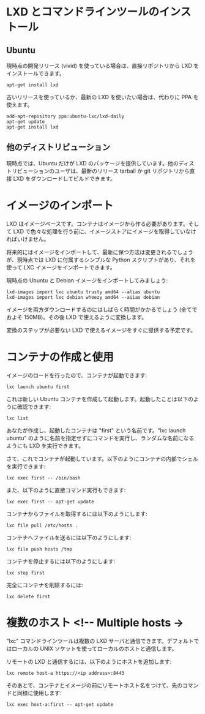 # LXD とコマンドラインツールのインストール <!-- Installing LXD and the command line tool -->
## Ubuntu
<!--
If you are on the current development release (vivid), then you can install LXD  
directly from the repository with:
-->
現時点の開発リリース (vivid) を使っている場合は、直接リポジトリから LXD をインストールできます。

    apt-get install lxd

<!--
If you are on an older release or you want the latest version of LXD, you can use  
our PPA instead with:
-->
古いリリースを使っているか、最新の LXD を使いたい場合は、代わりに PPA を使えます。

    add-apt-repository ppa:ubuntu-lxc/lxd-daily
    apt-get update
    apt-get install lxd

## 他のディストリビューション <!-- Other distributions -->
<!--
As of today, only Ubuntu has packages for LXD. Users of other distributions  
can directly download and build LXD from git or use our latest release tarball.  
Instructions for both are available [here](/lxd/downloads).
-->
現時点では、Ubuntu だけが LXD のパッケージを提供しています。他のディストリビューションのユーザは、最新のリリース tarball か git リポジトリから直接 LXD をダウンロードしてビルドできます。

# イメージのインポート <!-- Importing some images -->
<!--
LXD is image based. Containers must be created from an image and so the image store  
must get some images before you can do much with LXD.
-->
LXD はイメージベースです。コンテナはイメージから作る必要があります。そして LXD で色々な処理を行う前に、イメージストアにイメージを取得していなければいけません。

<!--
We expect the way to import and keep your images up to date to change in the future,  
but today we have a simple python script which we ship with LXD and that will let you  
import LXC images into it.
-->
将来的にはイメージをインポートして、最新に保つ方法は変更されるでしょうが、現時点では LXD に付属するシンプルな Python スクリプトがあり、それを使って LXC イメージをインポートできます。

<!--
So let's import some current Ubuntu and Debian images:
-->
現時点の Ubuntu と Debian イメージをインポートしてみましょう:

    lxd-images import lxc ubuntu trusty amd64 --alias ubuntu
    lxd-images import lxc debian wheezy amd64 --aiias debian

<!--
That's going to take a little while as it downloads both images (total of about 150MB)  
and then repacks them to be compatible with LXD.
-->
イメージを両方ダウンロードするのにはしばらく時間がかかるでしょう (全てでおよそ 150MB)。その後 LXD で使えるように変換します。

<!--
We expect to ship compatible images soon which will avoid the repacking step.
-->
変換のステップが必要ない LXD で使えるイメージをすぐに提供する予定です。

# コンテナの作成と使用 <!-- Creating and using your first container -->
<!--
Now that you have a couple of images loaded, you can finally launch your first container:
-->
イメージのロードを行ったので、コンテナが起動できます:

    lxc launch ubuntu first

<!--
That will create and start a new ubuntu container as can be confirmed with:
-->
これは新しい Ubuntu コンテナを作成して起動します。起動したことは以下のように確認できます:

    lxc list

<!--
Your container here is called "first". You also could let LXD give it a random name by  
just calling "lxc launch ubuntu" without a name.
-->
あなたが作成し、起動したコンテナは "first" という名前です。"lxc launch ubuntu" のように名前を指定せずにコマンドを実行し、ランダムな名前になるようにも LXD を実行できます。

<!--
Now that your container is running, you can get a shell inside it with:
-->
さて、これでコンテナが起動しています。以下のようにコンテナの内部でシェルを実行できます:

    lxc exec first -- /bin/bash

<!--
Or just run a command directly:
-->
また、以下のように直接コマンド実行もできます:

    lxc exec first -- apt-get update

<!--
To pull a file from the container, use:
-->
コンテナからファイルを取得するには以下のようにします:

    lxc file pull /etc/hosts .

<!--
To push one, use:
-->
コンテナへファイルを送るには以下のようにします:

    lxc file push hosts /tmp

<!--
To stop the container, simply do:
-->
コンテナを停止するには以下のようにします:

    lxc stop first

<!--
And to remove it entirely:
-->
完全にコンテナを削除するには:

    lxc delete first

# 複数のホスト <!-- Multiple hosts ->
<!--
The "lxc" command line tool can talk to multiple LXD servers.  
It defaults to talking to the local one using a local UNIX socket.
-->
"lxc" コマンドラインツールは複数の LXD サーバと通信できます。デフォルトではローカルの UNIX ソケットを使ってローカルのホストと通信します。

<!--
To talk to a remote LXD, you can simply add it with:
-->
リモートの LXD と通信するには、以下のようにホストを追加します:

    lxc remote host-a https://<ip address>:8443

<!--
And after that, use all the same command as above but prefixing the container  
and images name with the remote host like:
-->
そのあとで、コンテナとイメージの前にリモートホスト名をつけて、先のコマンドと同様に使用します:

    lxc exec host-a:first -- apt-get update
